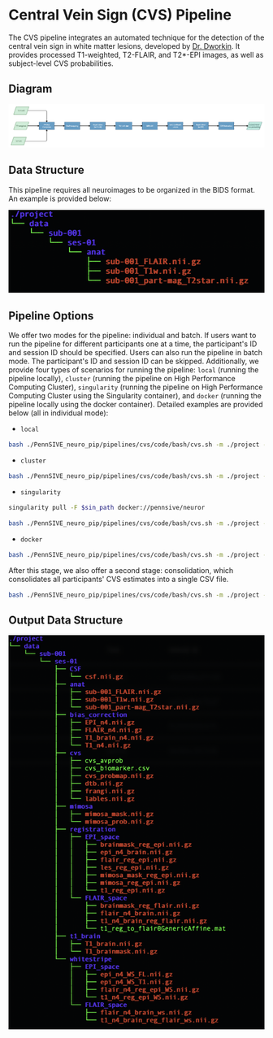 # Central Vein Sign (CVS) Pipeline

The CVS pipeline integrates an automated technique for the detection of the central vein sign in white matter lesions, developed by [Dr. Dworkin](https://www.ncbi.nlm.nih.gov/pmc/articles/PMC6177309/). It provides processed T1-weighted, T2-FLAIR, and T2*-EPI images, as well as subject-level CVS probabilities.

## Diagram
![CVS Workflow](/pipelines/cvs/figure/cvs_pipeline.png)

## Data Structure
This pipeline requires all neuroimages to be organized in the BIDS format. An example is provided below:

![Data Structure](/pipelines/cvs/figure/data_structure.png)

## Pipeline Options
We offer two modes for the pipeline: individual and batch. If users want to run the pipeline for different participants one at a time, the participant's ID and session ID should be specified. Users can also run the pipeline in batch mode. The participant's ID and session ID can be skipped. Additionally, we provide four types of scenarios for running the pipeline: `local` (running the pipeline locally), `cluster` (running the pipeline on High Performance Computing Cluster), `singularity` (running the pipeline on High Performance Computing Cluster using the Singularity container), and `docker` (running the pipeline locally using the docker container). Detailed examples are provided below (all in individual mode):

-   `local` 
```bash
bash ./PennSIVE_neuro_pip/pipelines/cvs/code/bash/cvs.sh -m ./project -p sub-001 --ses ses-01 -t "*_T1w.nii.gz" -f "*_FLAIR.nii.gz" -e "*_T2star.nii.gz" -s TRUE --mode individual -c "local" --toolpath ./PennSIVE_neuro_pip
```

-   `cluster`
```bash
bash ./PennSIVE_neuro_pip/pipelines/cvs/code/bash/cvs.sh -m ./project -p sub-001 --ses ses-01 -t "*_T1w.nii.gz" -f "*_FLAIR.nii.gz" -e "*_T2star.nii.gz" -s TRUE --mode individual -c "cluster" --toolpath ./PennSIVE_neuro_pip
```

-   `singularity` 
```bash
singularity pull -F $sin_path docker://pennsive/neuror
```
```bash
bash ./PennSIVE_neuro_pip/pipelines/cvs/code/bash/cvs.sh -m ./project -p sub-001 --ses ses-01 -t "*_T1w.nii.gz" -f "*_FLAIR.nii.gz" -e "*_T2star.nii.gz" -s TRUE --mode individual -c "singularity" --toolpath ./PennSIVE_neuro_pip --sinpath $sin_path
```


-   `docker`

```bash
bash ./PennSIVE_neuro_pip/pipelines/cvs/code/bash/cvs.sh -m ./project -p sub-001 --ses ses-01 -t "*_T1w.nii.gz" -f "*_FLAIR.nii.gz" -e "*_T2star.nii.gz" -s TRUE --mode individual -c "docker" --toolpath ./PennSIVE_neuro_pip 
```

After this stage, we also offer a second stage: consolidation, which consolidates all participants' CVS estimates into a single CSV file.

```bash
bash ./PennSIVE_neuro_pip/pipelines/cvs/code/bash/cvs.sh -m ./project --step consolidation -c "cluster" --toolpath ./PennSIVE_neuro_pip 
```

## Output Data Structure
![Output](/pipelines/cvs/figure/output.png)